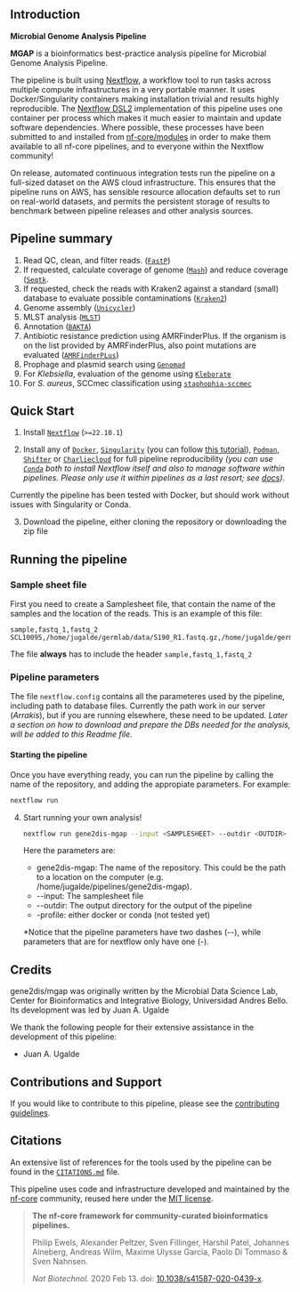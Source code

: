 ## Introduction

**Microbial Genome Analysis Pipeline**

<!-- TODO nf-core: Write a 1-2 sentence summary of what data the pipeline is for and what it does -->

**MGAP** is a bioinformatics best-practice analysis pipeline for Microbial Genome Analysis Pipeline.

The pipeline is built using [Nextflow](https://www.nextflow.io), a workflow tool to run tasks across multiple compute infrastructures in a very portable manner. It uses Docker/Singularity containers making installation trivial and results highly reproducible. The [Nextflow DSL2](https://www.nextflow.io/docs/latest/dsl2.html) implementation of this pipeline uses one container per process which makes it much easier to maintain and update software dependencies. Where possible, these processes have been submitted to and installed from [nf-core/modules](https://github.com/nf-core/modules) in order to make them available to all nf-core pipelines, and to everyone within the Nextflow community!

<!-- TODO nf-core: Add full-sized test dataset and amend the paragraph below if applicable -->

On release, automated continuous integration tests run the pipeline on a full-sized dataset on the AWS cloud infrastructure. This ensures that the pipeline runs on AWS, has sensible resource allocation defaults set to run on real-world datasets, and permits the persistent storage of results to benchmark between pipeline releases and other analysis sources.

## Pipeline summary

<!-- TODO nf-core: Fill in short bullet-pointed list of the default steps in the pipeline -->

1. Read QC, clean, and filter reads. ([`FastP`](https://github.com/OpenGene/fastp))
2. If requested, calculate coverage of genome ([`Mash`](https://mash.readthedocs.io/en/latest/)) and reduce coverage ([`Seqtk`](https://github.com/lh3/seqtk).
3. If requested, check the reads with Kraken2 against a standard (small) database to evaluate possible contaminations ([`Kraken2`](https://ccb.jhu.edu/software/kraken2/))
4. Genome assembly ([`Unicycler`](https://github.com/rrwick/Unicycler))
5. MLST analysis ([`MLST`](https://github.com/tseemann/mlst))
6. Annotation ([`BAKTA`](https://github.com/oschwengers/bakta))
7. Antibiotic resistance prediction using AMRFinderPlus. If the organism is on the list provided by AMRFinderPlus, also point mutations are evaluated ([`AMRFinderPLus`](https://github.com/ncbi/amr))
8. Prophage and plasmid search using [`Genomad`](https://github.com/apcamargo/genomad)
9. For _Klebsiella_, evaluation of the genome using [`Kleborate`](https://github.com/klebgenomics/Kleborate)
10. For _S. aureus_, SCCmec classification using [`staphophia-sccmec`](https://github.com/staphopia/staphopia-sccmec)

## Quick Start

1. Install [`Nextflow`](https://www.nextflow.io/docs/latest/getstarted.html#installation) (`>=22.10.1`)

2. Install any of [`Docker`](https://docs.docker.com/engine/installation/), [`Singularity`](https://www.sylabs.io/guides/3.0/user-guide/) (you can follow [this tutorial](https://singularity-tutorial.github.io/01-installation/)), [`Podman`](https://podman.io/), [`Shifter`](https://nersc.gitlab.io/development/shifter/how-to-use/) or [`Charliecloud`](https://hpc.github.io/charliecloud/) for full pipeline reproducibility _(you can use [`Conda`](https://conda.io/miniconda.html) both to install Nextflow itself and also to manage software within pipelines. Please only use it within pipelines as a last resort; see [docs](https://nf-co.re/usage/configuration#basic-configuration-profiles))_.

Currently the pipeline has been tested with Docker, but should work without issues with Singularity or Conda.

3. Download the pipeline, either cloning the repository or downloading the zip file

## Running the pipeline

### Sample sheet file
First you need to create a Samplesheet file, that contain the name of the samples and the location of the reads. This is an example of this file:

```
sample,fastq_1,fastq_2
SCL10095,/home/jugalde/germlab/data/S190_R1.fastq.gz,/home/jugalde/germlab/data/S190_R2.fastq.gz
```

The file **always** has to include the header `sample,fastq_1,fastq_2`

### Pipeline parameters

The file `nextflow.config` contains all the parameteres used by the pipeline, including path to database files. Currently the path work in our server (_Arrakis_), but if you are running elsewhere, these need to be updated. *Later a section on how to download and prepare the DBs needed for the analysis, will be added to this Readme file*.


#### Starting the pipeline

Once you have everything ready, you can run the pipeline by calling the name of the repository, and adding the appropiate parameters. For example:

```bash
nextflow run 
```

4. Start running your own analysis!

   <!-- TODO nf-core: Update the example "typical command" below used to run the pipeline -->

   ```bash
   nextflow run gene2dis-mgap --input <SAMPLESHEET> --outdir <OUTDIR> -profile docker 
   ```

   Here the parameters are:
   - gene2dis-mgap: The name of the repository. This could be the path to a location on the computer (e.g. /home/jugalde/pipelines/gene2dis-mgap).
   - --input: The samplesheet file
   - --outdir: The output directory for the output of the pipeline
   - -profile: either docker or conda (not tested yet)

   *Notice that the pipeline parameters have two dashes (--), while parameters that are for nextflow only have one (-).


## Credits

gene2dis/mgap was originally written by the Microbial Data Science Lab, Center for Bioinformatics and Integrative Biology, Universidad Andres Bello. Its development was led by Juan A. Ugalde

We thank the following people for their extensive assistance in the development of this pipeline:

- Juan A. Ugalde


## Contributions and Support

If you would like to contribute to this pipeline, please see the [contributing guidelines](.github/CONTRIBUTING.md).

## Citations

<!-- TODO nf-core: Add citation for pipeline after first release. Uncomment lines below and update Zenodo doi and badge at the top of this file. -->
<!-- If you use  gene2dis/mgap for your analysis, please cite it using the following doi: [10.5281/zenodo.XXXXXX](https://doi.org/10.5281/zenodo.XXXXXX) -->

<!-- TODO nf-core: Add bibliography of tools and data used in your pipeline -->

An extensive list of references for the tools used by the pipeline can be found in the [`CITATIONS.md`](CITATIONS.md) file.

This pipeline uses code and infrastructure developed and maintained by the [nf-core](https://nf-co.re) community, reused here under the [MIT license](https://github.com/nf-core/tools/blob/master/LICENSE).

> **The nf-core framework for community-curated bioinformatics pipelines.**
>
> Philip Ewels, Alexander Peltzer, Sven Fillinger, Harshil Patel, Johannes Alneberg, Andreas Wilm, Maxime Ulysse Garcia, Paolo Di Tommaso & Sven Nahnsen.
>
> _Nat Biotechnol._ 2020 Feb 13. doi: [10.1038/s41587-020-0439-x](https://dx.doi.org/10.1038/s41587-020-0439-x).
